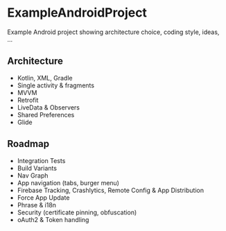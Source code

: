 # ExampleAndroidProject
Example Android project showing architecture choice, coding style, ideas, ...

## Architecture
* Kotlin, XML, Gradle
* Single activity & fragments
* MVVM
* Retrofit
* LiveData & Observers
* Shared Preferences
* Glide

## Roadmap
* Integration Tests
* Build Variants
* Nav Graph
* App navigation (tabs, burger menu)
* Firebase Tracking, Crashlytics, Remote Config & App Distribution
* Force App Update
* Phrase & i18n
* Security (certificate pinning, obfuscation)
* oAuth2 & Token handling
